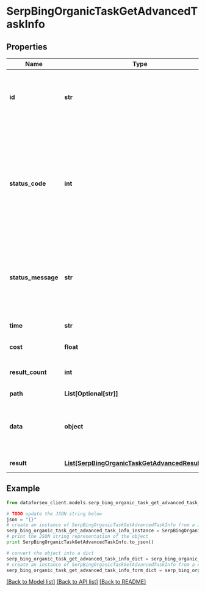# SerpBingOrganicTaskGetAdvancedTaskInfo


## Properties

Name | Type | Description | Notes
------------ | ------------- | ------------- | -------------
**id** | **str** | task identifier unique task identifier in our system in the UUID format | [optional] 
**status_code** | **int** | status code of the task generated by DataForSEO, can be within the following range: 10000-60000 you can find the full list of the response codes here | [optional] 
**status_message** | **str** | informational message of the task you can find the full list of general informational messages here | [optional] 
**time** | **str** | execution time, seconds | [optional] 
**cost** | **float** | total tasks cost, USD | [optional] 
**result_count** | **int** | number of elements in the result array | [optional] 
**path** | **List[Optional[str]]** | URL path | [optional] 
**data** | **object** | contains the same parameters that you specified in the POST request | [optional] 
**result** | [**List[SerpBingOrganicTaskGetAdvancedResultInfo]**](SerpBingOrganicTaskGetAdvancedResultInfo.md) | array of results | [optional] 

## Example

```python
from dataforseo_client.models.serp_bing_organic_task_get_advanced_task_info import SerpBingOrganicTaskGetAdvancedTaskInfo

# TODO update the JSON string below
json = "{}"
# create an instance of SerpBingOrganicTaskGetAdvancedTaskInfo from a JSON string
serp_bing_organic_task_get_advanced_task_info_instance = SerpBingOrganicTaskGetAdvancedTaskInfo.from_json(json)
# print the JSON string representation of the object
print SerpBingOrganicTaskGetAdvancedTaskInfo.to_json()

# convert the object into a dict
serp_bing_organic_task_get_advanced_task_info_dict = serp_bing_organic_task_get_advanced_task_info_instance.to_dict()
# create an instance of SerpBingOrganicTaskGetAdvancedTaskInfo from a dict
serp_bing_organic_task_get_advanced_task_info_form_dict = serp_bing_organic_task_get_advanced_task_info.from_dict(serp_bing_organic_task_get_advanced_task_info_dict)
```
[[Back to Model list]](../README.md#documentation-for-models) [[Back to API list]](../README.md#documentation-for-api-endpoints) [[Back to README]](../README.md)


